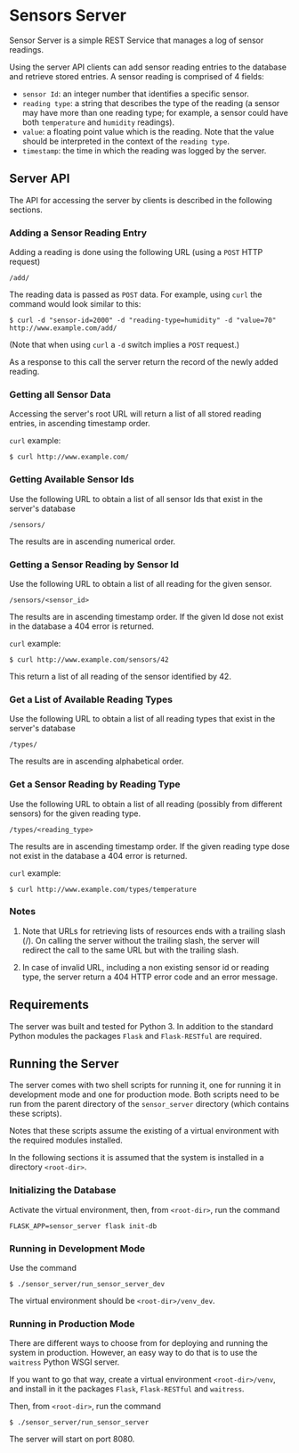 # Sensors Server

Sensor Server is a simple REST Service that manages a log of sensor
readings.

Using the server API clients can add sensor reading entries to the
database and retrieve stored entries. A sensor reading is comprised of
4 fields:

- `sensor Id`: an integer number that identifies a specific sensor.
- `reading type`: a string that describes the type of the reading (a
  sensor may have more than one reading type; for example, a sensor
  could have both `temperature` and `humidity` readings).
- `value`: a floating point value which is the reading. Note that the
  value should be interpreted in the context of the `reading type`.
- `timestamp`: the time in which the reading was logged by the server.

## Server API

The API for accessing the server by clients is described in the
following sections.

### Adding a Sensor Reading Entry

Adding a reading is done using the following URL (using a `POST` HTTP
request)

    /add/
   
The reading data is passed as `POST` data. For example, using `curl` the
command would look similar to this:

    $ curl -d "sensor-id=2000" -d "reading-type=humidity" -d "value=70" http://www.example.com/add/

(Note that when using `curl` a `-d` switch implies a `POST` request.)

As a response to this call the server return the record of the newly
added reading.

### Getting all Sensor Data

Accessing the server's root URL will return a list of all stored
reading entries, in ascending timestamp order.

`curl` example:

    $ curl http://www.example.com/

### Getting Available Sensor Ids

Use the following URL to obtain a list of all sensor Ids that exist in
the server's database

    /sensors/

The results are in ascending numerical order.

### Getting a Sensor Reading by Sensor Id

Use the following URL to obtain a list of all reading for the given
sensor.

    /sensors/<sensor_id>

The results are in ascending timestamp order. If the given Id dose not
exist in the database a 404 error is returned.
 
`curl` example:

    $ curl http://www.example.com/sensors/42
	
This return a list of all reading of the sensor identified by 42.
	
### Get a List of Available Reading Types

Use the following URL to obtain a list of all reading types that exist
in the server's database

	/types/

The results are in ascending alphabetical order.

### Get a Sensor Reading by Reading Type

Use the following URL to obtain a list of all reading (possibly from
different sensors) for the given reading type.

    /types/<reading_type>

The results are in ascending timestamp order. If the given reading
type dose not exist in the database a 404 error is returned.

`curl` example:

    $ curl http://www.example.com/types/temperature

### Notes

1. Note that URLs for retrieving lists of resources ends with a
   trailing slash (/). On calling the server without the trailing
   slash, the server will redirect the call to the same URL but with
   the trailing slash.

2. In case of invalid URL, including a non existing sensor id or
   reading type, the server return a 404 HTTP error code and an error
   message.

## Requirements

The server was built and tested for Python 3. In addition to the
standard Python modules the packages `Flask` and `Flask-RESTful` are
required.

## Running the Server

The server comes with two shell scripts for running it, one for
running it in development mode and one for production mode. Both
scripts need to be run from the parent directory of the
`sensor_server` directory (which contains these scripts).

Notes that these scripts assume the existing of a virtual environment
with the required modules installed.

In the following sections it is assumed that the system is installed
in a directory `<root-dir>`.

### Initializing the Database

Activate the virtual environment, then, from `<root-dir>`, run the
command

    FLASK_APP=sensor_server flask init-db

### Running in Development Mode

Use the command

    $ ./sensor_server/run_sensor_server_dev

The virtual environment should be `<root-dir>/venv_dev`.

### Running in Production Mode

There are different ways to choose from for deploying and running the
system in production. However, an easy way to do that is to use the
`waitress` Python WSGI server.

If you want to go that way, create a virtual environment
`<root-dir>/venv`, and install in it the packages `Flask`,
`Flask-RESTful` and `waitress`.

Then, from `<root-dir>`, run the command

    $ ./sensor_server/run_sensor_server

The server will start on port 8080.
